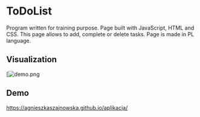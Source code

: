 ﻿# ToDoList
Program written for training purpose. Page built with JavaScript, HTML and CSS. This page allows to add, complete or delete tasks. Page is made in PL language.

## Visualization
[![demo.png](https://i.postimg.cc/15qn3nhw/Przechwytywanie.png)

## Demo
https://agnieszkaszajnowska.github.io/aplikacja/
